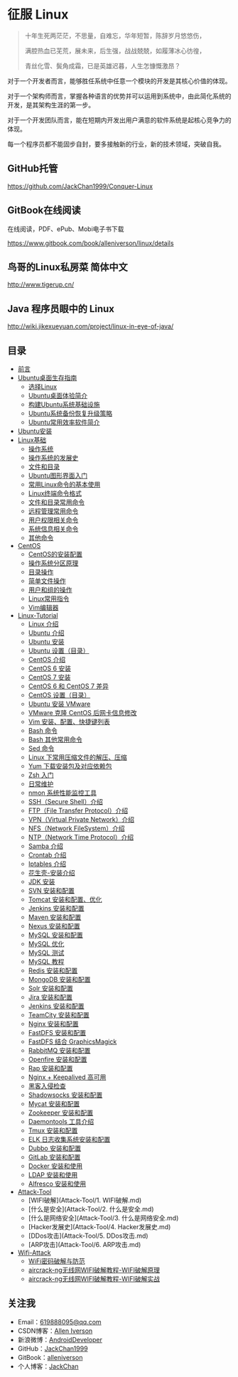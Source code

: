 # 征服 Linux

> 十年生死两茫茫，不思量，自难忘，华年短暂，陈辞岁月悠悠伤，
>
> 满腔热血已芜荒，展未来，后生强，战战兢兢，如履薄冰心彷徨，
>
> 青丝化雪、鬓角成霜，已是英雄迟暮，人生怎慷慨激昂？

对于一个开发者而言，能够胜任系统中任意一个模块的开发是其核心价值的体现。

对于一个架构师而言，掌握各种语言的优势并可以运用到系统中，由此简化系统的开发，是其架构生涯的第一步。

对于一个开发团队而言，能在短期内开发出用户满意的软件系统是起核心竞争力的体现。

每一个程序员都不能固步自封，要多接触新的行业，新的技术领域，突破自我。

## GitHub托管

https://github.com/JackChan1999/Conquer-Linux

## GitBook在线阅读

在线阅读，PDF、ePub、Mobi电子书下载

https://www.gitbook.com/book/alleniverson/linux/details


## 鸟哥的Linux私房菜 简体中文

http://www.tigerup.cn/

## Java 程序员眼中的 Linux

http://wiki.jikexueyuan.com/project/linux-in-eye-of-java/

## 目录

* [前言](README.md)
* [Ubuntu桌面生存指南](Ubuntu桌面生存指南/README.md)
	* [选择Linux](Ubuntu桌面生存指南/01.选择Linux.md)
	* [Ubuntu桌面体验简介](Ubuntu桌面生存指南/02.Ubuntu桌面体验简介.md)
	* [构建Ubuntu系统基础设施](Ubuntu桌面生存指南/03.构建Ubuntu系统基础设施.md)
	* [Ubuntu系统备份恢复升级策略](Ubuntu桌面生存指南/04.Ubuntu系统备份恢复升级策略.md)
	* [Ubuntu常用效率软件简介](Ubuntu桌面生存指南/05.Ubuntu常用效率软件简介.md)
* [Ubuntu安装](Linux-Basic/install_ubuntu.md)
* [Linux基础](Linux-Basic/README.md)
	* [操作系统](Linux-Basic/操作系统.md)
	* [操作系统的发展史](Linux-Basic/操作系统的发展史.md)
	* [文件和目录](Linux-Basic/文件和目录.md)
	* [Ubuntu图形界面入门](Linux-Basic/Ubuntu图形界面入门.md)
	* [常用Linux命令的基本使用](Linux-Basic/常用Linux命令的基本使用.md)
	* [Linux终端命令格式](Linux-Basic/Linux终端命令格式.md)
	* [文件和目录常用命令](Linux-Basic/文件和目录常用命令.md)
	* [远程管理常用命令](Linux-Basic/远程管理常用命令.md)
	* [用户权限相关命令](Linux-Basic/用户权限相关命令.md)
	* [系统信息相关命令](Linux-Basic/系统信息相关命令.md)
	* [其他命令](Linux-Basic/其他命令.md)
* [CentOS](CentOS/README.md)
	* [CentOS的安装配置](CentOS/01.CentOS的安装配置.md)
	* [操作系统分区原理](CentOS/02.操作系统分区原理.md)
	* [目录操作](CentOS/04.目录操作.md)
	* [简单文件操作](CentOS/05.五.简单文件操作.md)
	* [用户和组的操作](CentOS/06.用户和组的操作.md)
	* [Linux常用指令](CentOS/Linux常用指令.md)
	* [Vim编辑器](CentOS/Vim编辑器.md)
* [Linux-Tutorial](Linux-Tutorial/README.md)
	* [Linux 介绍](Linux-Tutorial/Linux.md)
	* [Ubuntu 介绍](Linux-Tutorial/Ubuntu.md)
	* [Ubuntu 安装](Linux-Tutorial/Ubuntu-Install.md)
	* [Ubuntu 设置（目录）](Linux-Tutorial/ubuntu-settings/ubuntu-settings-toc.md)
	* [CentOS 介绍](Linux-Tutorial/CentOS.md)
	* [CentOS 6 安装](Linux-Tutorial/CentOS-Install.md)
	* [CentOS 7 安装](Linux-Tutorial/CentOS-7-Install.md)
	* [CentOS 6 和 CentOS 7 差异](Linux-Tutorial/CentOS6-and-CentOS7.md)
	* [CentOS 设置（目录）](Linux-Tutorial/centos-settings/centos-settings-toc.md)
	* [Ubuntu 安装 VMware](Linux-Tutorial/Ubuntu-Install-VMware.md)
	* [VMware 克隆 CentOS 后网卡信息修改](Linux-Tutorial/CentOS-Virtual-Machine-Copy-Settings.md)
	* [Vim 安装、配置、快捷键列表](Linux-Tutorial/Vim-Install-And-Settings.md)
	* [Bash 命令](Linux-Tutorial/Bash.md)
	* [Bash 其他常用命令](Linux-Tutorial/Bash-Other-Bash.md)
	* [Sed 命令](Linux-Tutorial/Sed.md)
	* [Linux 下常用压缩文件的解压、压缩](Linux-Tutorial/File-Extract-Compress.md)
	* [Yum 下载安装包及对应依赖包](Linux-Tutorial/Off-line-Yum-Install.md)
	* [Zsh 入门](Linux-Tutorial/Zsh.md)
	* [日常维护](Linux-Tutorial/maintenance.md)
	* [nmon 系统性能监控工具](Linux-Tutorial/Nmon.md)
	* [SSH（Secure Shell）介绍](Linux-Tutorial/SSH.md)
	* [FTP（File Transfer Protocol）介绍](Linux-Tutorial/FTP.md)
	* [VPN（Virtual Private Network）介绍](Linux-Tutorial/VPN.md)
	* [NFS（Network FileSystem）介绍](Linux-Tutorial/NFS.md)
	* [NTP（Network Time Protocol）介绍](Linux-Tutorial/NTP.md)
	* [Samba 介绍](Linux-Tutorial/Samba.md)
	* [Crontab 介绍](Linux-Tutorial/Crontab.md)
	* [Iptables 介绍](Linux-Tutorial/Iptables.md)
	* [花生壳-安装介绍](Linux-Tutorial/Hsk-Install.md)
	* [JDK 安装](Linux-Tutorial/JDK-Install.md)
	* [SVN 安装和配置](Linux-Tutorial/SVN-Install-And-Settings.md)
	* [Tomcat 安装和配置、优化](Linux-Tutorial/Tomcat-Install-And-Settings.md)
	* [Jenkins 安装和配置](Linux-Tutorial/Jenkins-Install-And-Settings.md)
	* [Maven 安装和配置](Linux-Tutorial/Maven-Install-And-Settings.md)
	* [Nexus 安装和配置](Linux-Tutorial/Nexus-Install-And-Settings.md)
	* [MySQL 安装和配置](Linux-Tutorial/Mysql-Install-And-Settings.md)
	* [MySQL 优化](Linux-Tutorial/Mysql-Optimize.md)
	* [MySQL 测试](Linux-Tutorial/Mysql-Test.md)
	* [MySQL 教程](Linux-Tutorial/Mysql-Tutorial.md)
	* [Redis 安装和配置](Linux-Tutorial/Redis-Install-And-Settings.md)
	* [MongoDB 安装和配置](Linux-Tutorial/MongoDB-Install-And-Settings.md)
	* [Solr 安装和配置](Linux-Tutorial/Solr-Install-And-Settings.md)
	* [Jira 安装和配置](Linux-Tutorial/Jira-Install-And-Settings.md)
	* [Jenkins 安装和配置](Linux-Tutorial/Jenkins-Install-And-Settings.md)
	* [TeamCity 安装和配置](Linux-Tutorial/TeamCity-Install-And-Settings.md)
	* [Nginx 安装和配置](Linux-Tutorial/Nginx-Install-And-Settings.md)
	* [FastDFS 安装和配置](Linux-Tutorial/FastDFS-Install-And-Settings.md)
	* [FastDFS 结合 GraphicsMagick](Linux-Tutorial/FastDFS-Nginx-Lua-GraphicsMagick.md)
	* [RabbitMQ 安装和配置](Linux-Tutorial/RabbitMQ-Install-And-Settings.md)
	* [Openfire 安装和配置](Linux-Tutorial/Openfire-Install-And-Settings.md)
	* [Rap 安装和配置](Linux-Tutorial/Rap-Install-And-Settings.md)
	* [Nginx + Keepalived 高可用](Linux-Tutorial/Nginx-Keepalived-Install-And-Settings.md)
	* [黑客入侵检查](Linux-Tutorial/Was-Hacked.md)
	* [Shadowsocks 安装和配置](Linux-Tutorial/http://code.youmeek.com/2016/08/19/2016/08/VPS/)
	* [Mycat 安装和配置](Linux-Tutorial/Mycat-Install-And-Settings.md)
	* [Zookeeper 安装和配置](Linux-Tutorial/Zookeeper-Install.md)
	* [Daemontools 工具介绍](Linux-Tutorial/Daemontools.md)
	* [Tmux 安装和配置](Linux-Tutorial/Tmux-Install-And-Settings.md)
	* [ELK 日志收集系统安装和配置](Linux-Tutorial/ELK-Install-And-Settings.md)
	* [Dubbo 安装和配置](Linux-Tutorial/Dubbo-Install-And-Settings.md)
	* [GitLab 安装和配置](Linux-Tutorial/Gitlab-Install-And-Settings.md)
	* [Docker 安装和使用](Linux-Tutorial/Docker-Install-And-Usage.md)
	* [LDAP 安装和使用](Linux-Tutorial/LDAP-Install-And-Settings.md)
	* [Alfresco 安装和使用](Linux-Tutorial/Alfresco-Install-And-Usage.md)
* [Attack-Tool](Attack-Tool/README.md)
	* [WIFI破解](Attack-Tool/1. WIFI破解.md)
	* [什么是安全](Attack-Tool/2. 什么是安全.md)
	* [什么是网络安全](Attack-Tool/3. 什么是网络安全.md)
	* [Hacker发展史](Attack-Tool/4. Hacker发展史.md)
	* [DDos攻击](Attack-Tool/5. DDos攻击.md)
	* [ARP攻击](Attack-Tool/6. ARP攻击.md)
* [Wifi-Attack](Wifi-Attack/README.md)
	* [WiFi密码破解与防范](Wifi-Attack/WiFi密码破解与防范.md)
	* [aircrack-ng无线网WIFI破解教程-WIFI破解原理](Wifi-Attack/aircrack-ng无线网WIFI破解教程-WIFI破解原理.md)
	* [aircrack-ng无线网WIFI破解教程-WIFI破解实战](Wifi-Attack/aircrack-ng无线网WIFI破解教程-WIFI破解实战.md)

## 关注我

- Email：<619888095@qq.com>
- CSDN博客：[Allen Iverson](http://blog.csdn.net/axi295309066)
- 新浪微博：[AndroidDeveloper](http://weibo.com/u/1848214604?topnav=1&wvr=6&topsug=1&is_all=1)
- GitHub：[JackChan1999](https://github.com/JackChan1999)
- GitBook：[alleniverson](https://www.gitbook.com/@alleniverson)
- 个人博客：[JackChan](https://jackchan1999.github.io/)
